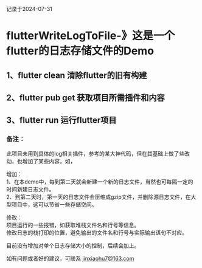 记录于2024-07-31
# flutterWriteLogToFile-》这是一个flutter的日志存储文件的Demo

## 1、flutter clean 清除flutter的旧有构建
## 2、flutter pub get 获取项目所需插件和内容
## 3、flutter run 运行flutter项目

### 备注：
此项目未用到具体的log相关插件，参考的某大神代码，但在其基础上做了些改动，也增加了某些内容，如，  
  
增加：  
1、在本demo中，每到第二天就会新建一个新的日志文件，当然也可每隔一定的时间新建日志文件。  
2、到第二天时，第一天的日志文件会压缩成gzip文件，并删除源日志文件，在大型项目中，这可以节省一些存储空间。  

修改：  
项目运行的一些报错，如获取堆栈文件名和行号等信息。  
修改日志的栈打印的位置，避免输出的文件名和行号与实际输出语句不对应。  
  
目前没有增加对单个日志存储大小的控制，后续会加上。  

如有问题或者好的建议，可联系 jinxiaohu7@163.com
